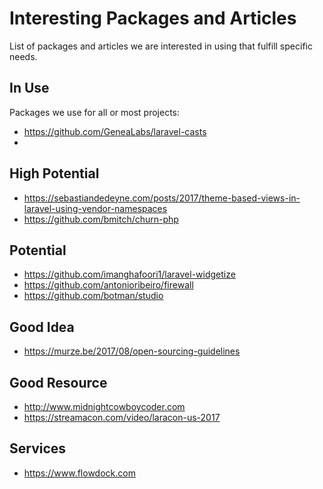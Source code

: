 # Interesting Packages and Articles
List of packages and articles we are interested in using that fulfill specific needs.

## In Use
Packages we use for all or most projects:
- https://github.com/GeneaLabs/laravel-casts
- 

## High Potential
- https://sebastiandedeyne.com/posts/2017/theme-based-views-in-laravel-using-vendor-namespaces
- https://github.com/bmitch/churn-php

## Potential
- https://github.com/imanghafoori1/laravel-widgetize
- https://github.com/antonioribeiro/firewall
- https://github.com/botman/studio

## Good Idea
- https://murze.be/2017/08/open-sourcing-guidelines

## Good Resource
- http://www.midnightcowboycoder.com
- https://streamacon.com/video/laracon-us-2017

## Services
- https://www.flowdock.com
